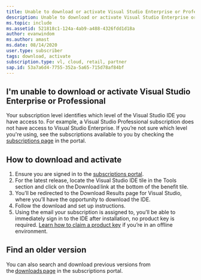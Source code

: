 ```yaml
---
title: Unable to download or activate Visual Studio Enterprise or Professional
description: Unable to download or activate Visual Studio Enterprise or Professional from Visual Studio Subscriptions
ms.topic: include
ms.assetid: 521818c1-124a-4ab9-a488-4326fdd1d18a
author: evanwindom
ms.author: amast
ms.date: 08/14/2020
user.type: subscriber
tags: download, activate
subscription.type: vl, cloud, retail, partner
sap.id: 53a7a6d4-7755-352a-5a65-715d78af84bf
---
```


## I'm unable to download or activate Visual Studio Enterprise or Professional

Your subscription level identifies which level of the Visual Studio IDE you have access to. For example, a Visual Studio Professional subscription does not have access to Visual Studio Enterprise. If you’re not sure which level you're using, see the subscriptions available to you by checking the [subscriptions page](https://my.visualstudio.com/subscriptions) in the portal.    

## How to download and activate 

1. Ensure you are signed in to the [subscriptions portal](https://my.visualstudio.com/benefits).  
1. For the latest release, locate the Visual Studio IDE tile in the Tools section and click on the Download link at the bottom of the benefit tile. 
1. You’ll be redirected to the Download Results page for Visual Studio, where you’ll have the opportunity to download the IDE.
1. Follow the download and set up instructions.
1. Using the email your subscription is assigned to, you’ll be able to immediately sign in to the IDE after installation, no product key is required. [Learn how to claim a product key](https://docs.microsoft.com/visualstudio/subscriptions/find-keys) if you’re in an offline environment. 

## Find an older version

You can also search and download previous versions from the [downloads page](https://my.visualstudio.com/Downloads?PId=6545) in the subscriptions portal.